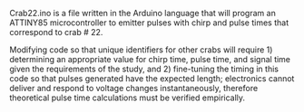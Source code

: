 Crab22.ino is a file written in the Arduino language that will program an ATTINY85 microcontroller to emitter pulses with chirp and pulse times that correspond to crab # 22.

Modifying code so that unique identifiers for other crabs will require 1) determining an appropriate value for chirp time, pulse time, and signal time given the requirements of the study, and 2)  fine-tuning the timing in this code so that pulses generated have the expected length; electronics cannot deliver and respond to voltage changes instantaneously, therefore theoretical pulse time calculations must be verified empirically.
